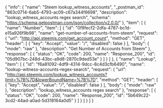{
  "info": {
    "name": "Steem lookup_witness_accounts",
    "_postman_id": "863c0714-6ab5-4793-ac09-c67a344f6698",
    "description": "lookup_witness_accounts regex search",
    "schema": "https://schema.getpostman.com/json/collection/v2.0.0/"
  },
  "item": [
    {
      "name": "Number",
      "item": [
        {
          "id": "0f9fecf2-2dfa-4787-bc1d-e15a926f9b98",
          "name": "get-number-of-accounts-from-steem",
          "request": {
            "url": "http://api.steemjs.com/get_account_count",
            "method": "GET",
            "header": [
              {
                "key": "Accept",
                "value": "*/*",
                "disabled": false
              }
            ],
            "body": {
              "mode": "raw"
            },
            "description": "Get Number of Accounts from Steem"
          },
          "response": [
            {
              "status": "OK",
              "code": 200,
              "name": "Response_200",
              "id": "05d907bc-248d-43bc-a9d8-2870c9ded53e"
            }
          ]
        }
      ]
    },
    {
      "name": "Lookup",
      "item": [
        {
          "id": "f6a81092-4df9-4314-9dcc-8c4d3cfb6490",
          "name": "lookup-witness-accounts-regex-search",
          "request": {
            "url": "http://api.steemjs.com/lookup_witness_accounts?limit=%7B%7D&lowerBoundName=%7B%7D",
            "method": "GET",
            "header": [
              {
                "key": "Accept",
                "value": "*/*",
                "disabled": false
              }
            ],
            "body": {
              "mode": "raw"
            },
            "description": "lookup_witness_accounts regex search"
          },
          "response": [
            {
              "status": "OK",
              "code": 200,
              "name": "Response_200",
              "id": "5b649c22-3cd2-44ad-a0ad-5d318164a0d5"
            }
          ]
        }
      ]
    }
  ]
}